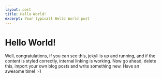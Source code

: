 ```yaml
---
layout: post
title: Hello World!
excerpt: Your typicall Hello World post
---
```

# Hello World!
Well, congratulations, if you can see this, jekyll is up and running, and if the content is styled correctly, internal linking is working. Now go ahead, delete this, import your own blog posts and write something new. Have an awesome time! :-)